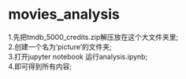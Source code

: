 # movies_analysis
1.先把tmdb_5000_credits.zip解压放在这个大文件夹里;<br>
2.创建一个名为‘picture’的文件夹;<br>
3.打开jupyter notebook 运行analysis.ipynb;<br>
4.即可得到所有内容;
